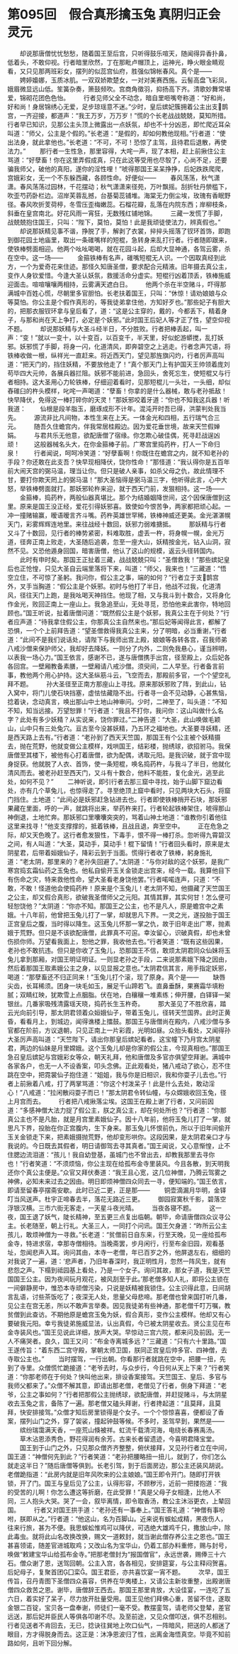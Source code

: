# 第095回　假合真形擒玉兔 真阴归正会灵元

　　却说那唐僧忧忧愁愁，随着国王至后宫，只听得鼓乐喧天，随闻得异香扑鼻，低着头，不敢仰视。行者暗里欣然，丁在那毗卢帽顶上，运神光，睁火眼金睛观看，又只见那两班彩女，摆列的似蕊宫仙府，胜强似锦帐春风。真个是——
　　娉婷嬝娜，玉质冰肌。一双双娇欺楚女，一对对美赛西施。云髻高盘飞彩凤，娥眉微显远山低。笙簧杂奏，箫鼓频吹。宫商角徵羽，抑扬高下齐。清歌妙舞常堪爱，锦砌花团色色怡。
　　行者见师父全不动念，暗自里咂嘴夸称道：“好和尚，好和尚！身居锦绣心无爱，足步琼瑶意不迷。”少时，皇后嫔妃簇拥着公主出支鹊宫，一齐迎接，都道声：“我王万岁，万万岁！”慌的个长老战战兢兢，莫知所措。行者早已知识，见那公主头顶上微露出一点妖氛，却也不十分凶恶，即忙爬近耳朵叫道：“师父，公主是个假的。”长老道：“是假的，却如何教他现相。”行者道：“使出法身，就此拿他也。”长老道：“不可，不可！恐惊了主驾，且待君后退散，再使法力。”
　　那行者一生性急，那里容得，大咤一声，现了本相，赶上前揪住公主骂道：“好孽畜！你在这里弄假成真，只在此这等受用也尽彀了，心尚不足，还要骗我师父，破他的真阳，遂你的淫性哩！”唬得那国王呆呆挣挣，后妃跌跌爬爬，宫娥彩女，无一个不东躲西藏，各顾性命。好便似——
　　春风荡荡，秋气潇潇。春风荡荡过园林，千花摆动；秋气潇潇来径苑，万叶飘摇。刮折牡丹禜槛下，吹歪芍药卧栏边。沼岸芙蓉乱撼，台基菊蕊铺堆。海棠无力倒尘埃，玫瑰有香眠野径。春风吹折芰荷楟，冬雪压歪梅嫩蕊。石榴花瓣，乱落在内院东西；岸柳枝条，斜垂在皇宫南北。好花风雨一宵狂，无数残红铺地锦。
　　三藏一发慌了手脚，战兢兢抱住国王，只叫：“陛下，莫怕，莫怕！此是我顽徒使法力，辨真假也。”
　　却说那妖精见事不谐，挣脱了手，解剥了衣裳，捽捽头摇落了钗环首饰，即跑到御花园土地庙里，取出一条碓嘴样的短棍，急转身来乱打行者。行者随即跟来，使铁棒劈面相迎。他两个吆吆喝喝，就在花园斗起，后却大显神通，各驾云雾，杀在空中。这一场——
　　金箍铁棒有名声，碓嘴短棍无人识。一个因取真经到此方，一个为爱奇花来住迹。那怪久知唐圣僧，要求配合元精液。旧年摄去真公主，变作人身钦爱惜。今逢大圣认妖氛，救援活命分虚实。短棍行凶着顶丢，铁棒施威迎面击。喧喧嚷嚷两相持，云雾满天遮白日。
　　他两个杀在半空赌斗，吓得那满城中百姓心慌，尽朝里多官胆怕。长老扶着国王，只叫：“休惊！请劝娘娘与众等莫怕。你公主是个假作真形的，等我徒弟拿住他，方知好歹也。”那些妃子有胆大的，把那衣服钗环拿与皇后看了，道：“这是公主穿的，戴的，今都丢下，精着身子，与那和尚在天上争打，必定是个妖邪。”此时国王后妃人等才正了性，望空仰视不题。
　　却说那妖精与大圣斗经半日，不分胜败。行者把棒丢起，叫一声：“变！”就以一变十，以十变百，以百变千，半天里，好似蛇游蟒搅，乱打妖邪。妖邪慌了手脚，将身一闪，化道清风，即奔碧空之上逃走。行者念声咒语，将铁棒收做一根，纵祥光一直赶来。将近西天门，望见那旌旗闪灼，行者厉声高叫道：“把天门的，挡住妖精，不要放他走了！”真个那天门上有护国天王帅领着庞刘苟毕四大元帅，各展兵器拦阻。妖邪不能前进，急回头，舍死忘生，使短棍又与行者相持。这大圣用心力轮铁棒，仔细迎着看时，见那短棍儿一头壮，一头细，却似舂碓臼的杵头模样，叱咤一声喝道：“孽畜！你拿的是什么器械，敢与老孙抵敌！快早降伏，免得这一棒打碎你的天灵！”那妖邪咬着牙道：“你也不知我这兵器！听我道：
　　仙根是段羊脂玉，磨琢成形不计年。混沌开时吾已得，洪蒙判处我当先。
　　源流非比凡间物，本性生来在上天。一体金光和四相，五行瑞气合三元。
　　随吾久住蟾宫内，伴我常居桂殿边。因为爱花垂世境，故来天竺假婵娟。
　　与君共乐无他意，欲配唐僧了宿缘。你怎欺心破佳偶，死寻赶战逞凶顽！
　　这般器械名头大，在你金箍棒子前。广寒宫里捣药杵，打人一下命归泉！
　　行者闻说，呵呵冷笑道：“好孽畜啊！你既住在蟾宫之内，就不知老孙的手段？你还敢在此支吾？快早现相降伏，饶你性命！”那怪道：“我认得你是五百年前大闹天宫的弼马温，理当让你。但只是破人亲事，如杀父母之仇，故此情理不甘，要打你欺天罔上的弼马温！”那大圣恼得是弼马温三字，他听得此言，心中大怒，举铁棒劈面就打。那妖邪轮杵来迎，就于西天门前，发狠相持。这一场——
　　金箍棒，捣药杵，两般仙器真堪比。那个为结婚姻降世间，这个因保唐僧到这里。原来是国王没正经，爱花引得妖邪喜。致使如今恨苦争，两家都把顽心起。一冲一撞赌输赢，暧语暧言齐斗嘴。药杵英雄世罕稀，铁棒神威还更美。金光湛湛幌天门，彩雾辉辉连地里。来往战经十数回，妖邪力弱难搪抵。
　　那妖精与行者又斗了十数回，见行者的棒势紧密，料难取胜，虚丢一杵，将身幌一幌，金光万道，径奔正南上败走，大圣随后追袭，忽至一座大山，妖精按金光，钻入山洞，寂然不见。又恐他遁身回国，暗害唐僧，他认了这山的规模，返云头径转国内。
　　此时有申时矣。那国王正扯着三藏，战战兢兢只叫：“圣僧救我！”那些嫔妃皇后也正怆惶，只见大圣自云端里落将下来，叫道：“师父，我来也！”三藏道：“悟空立住，不可惊了圣躬。我问你，假公主之事，端的如何？”行者立于支鹊宫外，叉手当胸道：“假公主是个妖邪。初时与他打了半日，他战不过我，化道清风，径往天门上跑，是我吆喝天神挡住。他现了相，又与我斗到十数合，又将身化作金光，败回正南上一座山上。我急追至山，无处寻觅，恐怕他来此害你，特地回顾也。”国王听说，扯着唐僧问道：“既然假公主是个妖邪，我真公主在于何处？”行者应声道：“待我拿住假公主，你那真公主自然来也。”那后妃等闻得此言，都解了恐惧，一个个上前拜告道：“望圣僧救得我真公主来，分了明暗，必当重谢，”行者道：“此间不是我们说话处，请陛下与我师出宫上殿，娘娘等各转各宫，召我师弟八戒沙僧来保护师父，我却好去降妖。一则分了内外，二则免我悬心，谨当辨明，以表我一场心力。”国王依言，感谢不已，遂与唐僧携手出宫，径至殿上，众后妃各各回宫。一壁厢教备素膳，一壁厢请八戒沙僧。须臾间，二人早至。行者备言前事，教他两个用心护持。这大圣纵筋斗云，飞空而去，那殿前多官，一个个望空礼拜不题。
　　孙大圣径至正南方那座山上寻找。原来那妖邪败了阵，到此山，钻入窝中，将门儿使石块挡塞，虚怯怯藏隐不出。行者寻一会不见动静，心甚焦恼，捻着诀，念动真言，唤出那山中土地山神审问。少时，二神至了，叫头道：“不知不知，知当远接。万望恕罪！”行者道：“我且不打你，我问你：这山叫做什么名字？此处有多少妖精？从实说来，饶你罪过。”二神告道：“大圣，此山唤做毛颖山，山中只有三处兔穴。亘古至今没甚妖精，乃五环之福地也。大圣要寻妖精，还是西天路上去有。”行者道：“老孙到了西天天竺国，那国王有个公主被个妖精摄去，抛在荒野，他就变做公主模样，戏哄国王，结彩楼，抛绣球，欲招驸马。我保唐僧至其楼下，被他有心打着唐僧，欲为配偶，诱取元阳。是我识破，就于宫中现身捉获。他就脱了人衣、首饰，使一条短棍，唤名捣药杵，与我斗了半日，他就化清风而去。被老孙赶至西天门，又斗有十数合，他料不能胜，复化金光，逃至此处，如何不见？”
　　二神听说，即引行者去那三窟中寻找，始于山脚下窟边看处，亦有几个草兔儿，也惊得走了。寻至绝顶上窟中看时，只见两块大石头，将窟门挡住。土地道：“此间必是妖邪赶急钻进去也。行者即使铁棒捎开石块，那妖邪果藏在里面，呼的一声，就跳将出来，举药杵来打。行者轮起铁棒架住，唬得那山神倒退，土地忙奔。那妖邪口里囔囔突突的，骂着山神土地道：“谁教你引着他往这里来找寻！”他支支撑撑的，抵着铁棒，且战且退，奔至空中。
　　正在危急之际，却又天色晚了。这行者愈发狠性，下毒手，恨不得一棒打杀。忽听得九霄碧汉之间，有人叫道：“大圣，莫动手，莫动手！棍下留情！”行者回头看时，原来是太阴星君，后带着姮娥仙子，降彩云到于当面。慌得行者收了铁棒，躬身施礼道：“老太阴，那里来的？老孙失回避了。”太阴道：“与你对敌的这个妖邪，是我广寒宫捣玄霜仙药之玉兔也。他私自偷开玉关金锁走出宫来，经今一载。我算他目下有伤命之灾，特来救他性命，望大圣看老身饶他罢。”行者喏喏连声，只道：“不敢，不敢！怪道他会使捣药杵！原来是个玉兔儿！老太阴不知，他摄藏了天竺国王之公主，却又假合真形，欲破我圣僧师父之元阳。其情其罪，其实何甘！怎么便可轻恕饶他？”太阴道：“你亦不知。那国王之公主，也不是凡人，原是蟾宫中之素娥。十八年前，他曾把玉兔儿打了一掌，却就思凡下界。一灵之光，遂投胎于国王正宫皇后之腹，当时得以降生。这玉兔儿怀那一掌之仇，故于旧年走出广寒，抛素娥于荒野。但只是不该欲配唐僧，此罪真不可逭。幸汝留心，识破真假，却也未曾伤损你师。万望看我面上，恕他之罪，我收他去也。”行者笑道：“既有这些因果，老孙也不敢抗违。但只是你收了玉兔儿，恐那国王不信，敢烦太阴君同众仙妹将玉兔儿拿到那厢，对国王明证明证。一则显老孙之手段，二来说那素娥下降之因由，然后着那国王取素娥公主之身，以见显报之意也。”太阴君信其言，用手指定妖邪，喝道：“那孽畜还不归正同来！”玉兔儿打个滚，现了原身。真个是——
　　缺唇尖齿，长耳稀须。团身一块毛如玉，展足千山蹄若飞。直鼻垂酥，果赛霜华填粉腻；双睛红映，犹欺雪上点胭脂。伏在地，白穰穰一堆素练；伸开腰，白铎铎一架银丝。几番家吸残清露瑶天晓，捣药长生玉杵奇。
　　那大圣见了不胜欣喜，踏云光向前引导，那太阴君领着众姮娥仙子，带着玉兔儿，径转天竺国界。此时正黄昏，看看月上，到城边，闻得谯楼上擂鼓。那国王与唐僧尚在殿内，八戒沙僧与多官都在阶前，方议退朝，只见正南上一片彩霞，光明如昼。众抬头看处，又闻得孙大圣厉声高叫道：“天竺陛下，请出你那皇后嫔妃看者。这宝幢下乃月宫太阴星君，两边的仙妹是月里嫦娥。这个玉兔儿却是你家的假公主，今现真相也。”那国王急召皇后嫔妃与宫娥彩女等众，朝天礼拜，他和唐僧及多官亦俱望空拜谢。满城中各家各户，也无一人不设香案，叩头念佛。正此观看处，猪八戒动了欲心，忍不住跳在空中，把霓裳仙子抱住道：“姐姐，我与你是旧相识，我和你耍子儿去也。”行者上前揪着八戒，打了两掌骂道：“你这个村泼呆子！此是什么去处，敢动淫心！”八戒道：“拉闲散闷耍子而已！”那太阴君令转仙幢，与众嫦娥收回玉兔，径上月宫而去。
　　行者把八戒揪落尘埃。这国王在殿上谢了行者，又问前因道：“多感神僧大法力捉了假公主，朕之真公主，却在何处所也？”行者道：“你那真公主也不是凡胎，就是月宫里素娥仙子。因十八年前，他将玉兔儿打了一掌，就思凡下界，投胎在你正宫腹内，生下身来。那玉兔儿怀恨前仇，所以于旧年间偷开玉关金锁走下来，把素娥摄抛荒野，他却变形哄你。这段因果，是太阴君亲口才与我说的。今日既去其假者，明日请御驾去寻其真者。”国王闻说，又心意惭惶，止不住腮边流泪道：“孩儿！我自幼登基，虽城门也不曾出去，却教我那里去寻你也！”行者笑道：“不须烦恼，你公主现在给孤布金寺里装风。今且各散，到天明我还你个真公主便是。”众官又拜伏奏道：“我王且心宽，这几位神僧，乃腾云驾雾之神佛，必知未来过去之因由。明日即烦神僧四众同去一寻，便知端的。”国王依言，即请至留春亭摆斋安歇。此时已近二更，正是那——
　　铜壶滴漏月华明，金铎叮当风送声。杜宇正啼春去半，落花无路近三更。
　　御园寂寞秋千影，碧落空浮银汉横。三市六街无客走，一天星斗夜光晴。
　　当夜各寝不题。
　　这一夜，国王退了妖气，陡长精神，至五更三点复出临朝。朝毕，命请唐僧四众议寻公主。长老随至，朝上行礼。大圣三人，一同打个问讯。国王欠身道：“昨所云公主孩儿，敢烦神僧为一寻救。”长老道：“贫僧前日自东来，行至天晚，见一座给孤布金寺，特进求宿，幸那寺僧相待。当晚斋罢，步月闲行，行至布金旧园，观看基址，忽闻悲声入耳。询问其由，本寺一老僧，年已百岁之外，他屏退左右，细细的对我说了一遍，道：‘悲声者，乃旧年春深时，我正明性月，忽然一阵风生，就有悲怨之声。下榻到祗园基上看处，乃是一个女子。询问其故，那女子道，我是天竺国国王公主。因为夜间玩月观花，被风刮至于此。’那老僧多知人礼，即将公主锁在一间僻静房中，惟恐本寺顽僧污染，只说是妖精被我锁住。公主识得此意，日间胡言乱语，讨些茶饭吃了；夜深无人处，思量父母悲啼。那老僧也曾来国打听几番，见公主在宫无恙，所以不敢声言举奏。因见我徒弟有些神通，那老僧千叮万嘱，教贫僧到此查访。不期他原是蟾宫玉兔为妖，假合真形，变作公主模样。他却又有心要破我元阳。幸亏我徒弟施威显法，认出真假，今已被太阴星收去。贤公主见在布金寺装风也。”国王见说此详细，放声大哭。早惊动三宫六院，都来问及前因。无一人不痛哭者。良久，国王又问：“布金寺离城多远？”三藏道：“只有六十里路。”国王遂传旨：“着东西二宫守殿，掌朝太师卫国，朕同正宫皇后帅多官、四神僧，去寺取公主也。”
　　当时摆驾，一行出朝。你看那行者就跳在空中，把腰一扭，先到了寺里。众僧慌忙跪接道：“老爷去时，与众步行，今日何从天上下来？”行者笑道：“你那老师在于何处？快叫他出来，排设香案接驾。天竺国王、皇后、多官与我师父都来了。”众僧不解其意，即请出那老僧，老僧见了行者，倒身下拜道：“老爷，公主之事如何？”行者把那假公主抛绣球，欲配唐僧，并赶捉赌斗，与太阴星收去玉兔之言，备陈了一遍。那老僧又磕头拜谢，行者搀起道：“且莫拜，且莫拜，快安排接驾。”众僧才知后房里锁得是个女子。一个个惊惊喜喜，便都设了香案，摆列山门之外，穿了袈裟，撞起钟鼓等候。不多时，圣驾早到，果然是——
　　缤纷瑞霭满天香，一座荒山倏被祥。虹流千载清河海，电绕长春赛禹汤。
　　草木沾恩添秀色，野花得润有余芳。古来长者留遗迹，今喜明君降宝堂。
　　国王到于山门之外，只见那众僧齐齐整整，俯伏接拜，又见孙行者立在中间，国王道：“神僧何先到此？”行者笑道：“老孙把腰略扭一扭儿，就到了，你们怎么就走这半日？”随后唐僧等俱到。长老引驾，到于后面房边，那公主还装风胡说。老僧跪指道：“此房内就是旧年风吹来的公主娘娘。”国王即令开门。随即打开铁锁，开了门。国王与皇后见了公主，认得形容，不顾秽污，近前一把搂抱道：“我的受苦的儿啊！你怎么遭这等折磨，在此受罪！”真是父母子女相逢，比他人不同，三人抱头大哭。哭了一会，叙毕离情，即令取香汤，教公主沐浴更衣，上辇回国。
　　行者又对国王拱手道：“老孙还有一事奉上。”国王答礼道：“神僧有事吩咐，朕即从之。”行者道：“他这山，名为百脚山。近来说有蜈蚣成精，黑夜伤人，往来行旅，甚为不便。我思蜈蚣惟鸡可以降伏，可选绝大雄鸡千只，撒放山中，除此毒虫。就将此山名改换改换，赐文一道敕封，就当谢此僧存养公主之恩也。”国王甚喜领诺，随差官进城取鸡；又改山名为宝华山，仍着工部办料重修，赐与封号，唤做“敕建宝华山给孤布金寺。”把那老僧封为“报国僧官”，永远世袭，赐俸三十六石。僧众谢了恩，送驾回朝。公主入宫，各各相见，安排筵宴，与公主释闷贺喜。后妃母子，复聚首团囗栾。国王君臣，亦共喜饮宴一宵不题。
　　次早，国王传旨，召丹青图下圣僧四众喜容，供养在华夷楼上，又请公主新妆重整，出殿谢唐僧四众救苦之恩。谢毕，唐僧辞王西去。那国王那里肯放，大设佳宴，一连吃了五六日，着实好了呆子，尽力放开肚量受用。国王见他们拜佛心重，苦留不住，遂取金银二百锭，宝贝各一盘奉谢，师徒们一毫不受。教摆銮驾，请老师父登辇，差官远送，那后妃并臣民人等俱各叩谢不尽。及至前途，又见众僧叩送，俱不忍相别。行者见送者不肯回去，无已，捻诀往巽地上吹口仙气，一阵暗风，把送的人都迷了眼目，方才得脱身而去。这正是：沐净恩波归了性，出离金海悟真空。毕竟不知前路如何，且听下回分解。